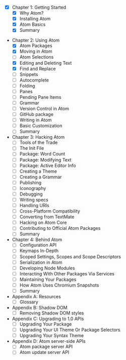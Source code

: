 * [x] Chapter 1: Getting Started
  * [x] Why Atom?
  * [x] Installing Atom
  * [x] Atom Basics
  * [x] Summary
* Chapter 2: Using Atom
  * [x] Atom Packages
  * [x] Moving in Atom
  * [ ] Atom Selections
  * [x] Editing and Deleting Text
  * [x] Find and Replace
  * [ ] Snippets
  * [ ] Autocomplete
  * [ ] Folding
  * [ ] Panes
  * [ ] Pending Pane Items
  * [ ] Grammar
  * [ ] Version Control in Atom
  * [ ] GitHub package
  * [ ] Writing in Atom
  * [ ] Basic Customization
  * [ ] Summary
* Chapter 3: Hacking Atom
  * [ ] Tools of the Trade
  * [ ] The Init File
  * [ ] Package: Word Count
  * [ ] Package: Modifying Text
  * [ ] Package: Active Editor Info
  * [ ] Creating a Theme
  * [ ] Creating a Grammar
  * [ ] Publishing
  * [ ] Iconography
  * [ ] Debugging
  * [ ] Writing specs
  * [ ] Handling URIs
  * [ ] Cross-Platform Compatibility
  * [ ] Converting from TextMate
  * [ ] Hacking on Atom Core
  * [ ] Contributing to Official Atom Packages
  * [ ] Summary
* Chapter 4: Behind Atom
  * [ ] Configuration API
  * [ ] Keymaps In-Depth
  * [ ] Scoped Settings, Scopes and Scope Descriptors
  * [ ] Serialization in Atom
  * [ ] Developing Node Modules
  * [ ] Interacting With Other Packages Via Services
  * [ ] Maintaining Your Packages
  * [ ] How Atom Uses Chromium Snapshots
  * [ ] Summary
* Appendix A: Resources
  * [ ] Glossary
* Appendix B: Shadow DOM
  * [ ] Removing Shadow DOM styles
* Appendix C: Upgrading to 1.0 APIs
  * [ ] Upgrading Your Package
  * [ ] Upgrading Your UI Theme Or Package Selectors
  * [ ] Upgrading Your Syntax Theme
* Appendix D: Atom server-side APIs
  * [ ] Atom package server API
  * [ ] Atom update server API
